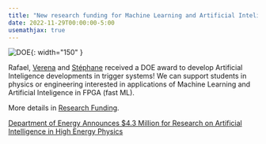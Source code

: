 ```yaml
---
title: "New research funding for Machine Learning and Artificial Inteligence"
date: 2022-11-29T00:00:00-5:00
usemathjax: true
---
```


![DOE](http://people.umass.edu/rclsa/images/doe.png){: width="150" }

Rafael, [Verena](http://people.umass.edu/vimartin) and [Stéphane](https://blogs.umass.edu/willocq/) received a DOE award to develop Artificial Inteligence developments in trigger systems! We can support students in physics or engineering interested in applications of Machine Learning and Artificial Inteligence in FPGA (fast ML).

More details in [Research Funding](http://people.umass.edu/rclsa/services/funding/index.html).

[Department of Energy Announces $4.3 Million for Research on Artificial Intelligence in High Energy Physics](https://www.energy.gov/science/articles/department-energy-announces-43-million-research-artificial-intelligence-high)
